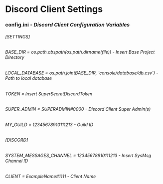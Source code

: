 # **Discord Client Settings**

### config.ini - *Discord Client Configuration Variables*

###### [SETTINGS]
###### BASE_DIR = os.path.abspath(os.path.dirname(file)) - *Insert Base Project Directory*
###### LOCAL_DATABASE = os.path.join(BASE_DIR, 'console/database/db.csv') - *Path to local database*
###### TOKEN = *Insert SuperSecretDiscordToken*
###### SUPER_ADMIN = SUPERADMIN#0000 - *Discord Client Super Admin(s)*
###### MY_GUILD = 12345678910111213 - *Guild ID*

###### [DISCORD]
###### SYSTEM_MESSAGES_CHANNEL = 12345678910111213 - *Insert SysMsg Channel ID*
###### CLIENT = ExampleName#1111 - *Client Name*